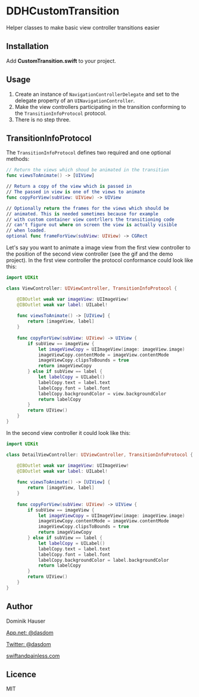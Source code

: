 # DDHCustomTransition
Helper classes to make basic view controller transitions easier 

## Installation
Add **CustomTransition.swift** to your project.

## Usage
1. Create an instance of `NavigationControllerDelegate` and set to the delegate property of an `UINavigationController`.
1. Make the view controllers participating in the transition conforming to the `TransitionInfoProtocol` protocol.
1. There is no step three.

## TransitionInfoProtocol
The `TransitionInfoProtocol` defines two required and one optional methods:

```swift
// Return the views which shoud be animated in the transition
func viewsToAnimate() -> [UIView]

// Return a copy of the view which is passed in
// The passed in view is one of the views to animate
func copyForView(subView: UIView) -> UIView

// Optionally return the frames for the views which should be
// animated. This is needed sometimes because for example
// with custom container view contrllers the transitioning code
// can't figure out where on screen the view is actually visible
// when loaded.
optional func frameForView(subView: UIView) -> CGRect
```

Let's say you want to animate a image view from the first view controller to the position of the second view controller (see the gif and the demo project). In the first view controller the protocol conformance could look like this:

```swift
import UIKit

class ViewController: UIViewController, TransitionInfoProtocol {

    @IBOutlet weak var imageView: UIImageView!
    @IBOutlet weak var label: UILabel!
    
    func viewsToAnimate() -> [UIView] {
        return [imageView, label]
    }
    
    func copyForView(subView: UIView) -> UIView {
        if subView == imageView {
            let imageViewCopy = UIImageView(image: imageView.image)
            imageViewCopy.contentMode = imageView.contentMode
            imageViewCopy.clipsToBounds = true
            return imageViewCopy
        } else if subView == label {
            let labelCopy = UILabel()
            labelCopy.text = label.text
            labelCopy.font = label.font
            labelCopy.backgroundColor = view.backgroundColor
            return labelCopy
        }
        return UIView()
    }
}
```

In the second view controller it could look like this:

```swift
import UIKit

class DetailViewController: UIViewController, TransitionInfoProtocol {

    @IBOutlet weak var imageView: UIImageView!
    @IBOutlet weak var label: UILabel!
    
    func viewsToAnimate() -> [UIView] {
        return [imageView, label]
    }
    
    func copyForView(subView: UIView) -> UIView {
        if subView == imageView {
            let imageViewCopy = UIImageView(image: imageView.image)
            imageViewCopy.contentMode = imageView.contentMode
            imageViewCopy.clipsToBounds = true
            return imageViewCopy
        } else if subView == label {
            let labelCopy = UILabel()
            labelCopy.text = label.text
            labelCopy.font = label.font
            labelCopy.backgroundColor = label.backgroundColor
            return labelCopy
        }
        return UIView()
    }
}
```

## Author

Dominik Hauser

[App.net: @dasdom](https://alpha.app.net/dasdom)

[Twitter: @dasdom](https://twitter.com/dasdom)

[swiftandpainless.com](http://swiftandpainless.com)

## Licence

MIT
